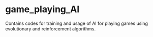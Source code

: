 # game_playing_AI
Contains codes for training and usage of AI for playing games using evolutionary and reinforcement algorithms.
